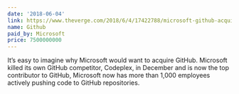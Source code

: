```yaml
---
date: '2018-06-04'
link: https://www.theverge.com/2018/6/4/17422788/microsoft-github-acquisition-official-deal
name: Github
paid_by: Microsoft
price: 7500000000
---
```


It’s easy to imagine why Microsoft would want to acquire GitHub. Microsoft
killed its own GitHub competitor, Codeplex, in December and is now the top
contributor to GitHub, Microsoft now has more than 1,000 employees actively
pushing code to GitHub repositories.